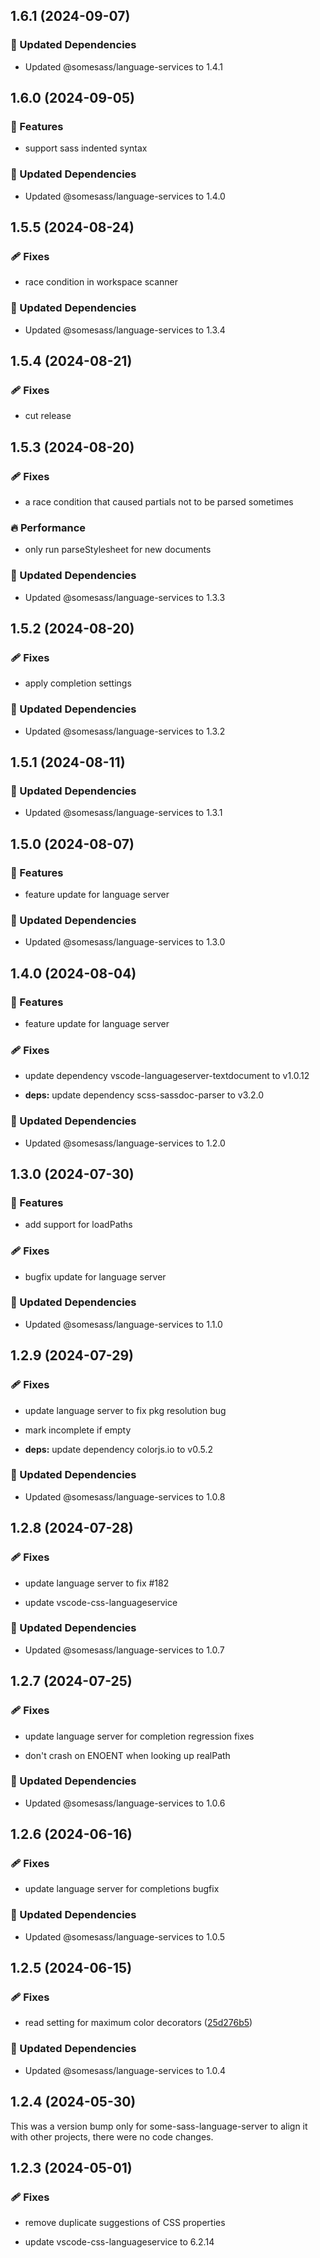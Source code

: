 ## 1.6.1 (2024-09-07)


### 🧱 Updated Dependencies

- Updated @somesass/language-services to 1.4.1

## 1.6.0 (2024-09-05)


### 🚀 Features

- support sass indented syntax


### 🧱 Updated Dependencies

- Updated @somesass/language-services to 1.4.0

## 1.5.5 (2024-08-24)


### 🩹 Fixes

- race condition in workspace scanner


### 🧱 Updated Dependencies

- Updated @somesass/language-services to 1.3.4

## 1.5.4 (2024-08-21)


### 🩹 Fixes

- cut release

## 1.5.3 (2024-08-20)


### 🩹 Fixes

- a race condition that caused partials not to be parsed sometimes


### 🔥 Performance

- only run parseStylesheet for new documents


### 🧱 Updated Dependencies

- Updated @somesass/language-services to 1.3.3

## 1.5.2 (2024-08-20)


### 🩹 Fixes

- apply completion settings


### 🧱 Updated Dependencies

- Updated @somesass/language-services to 1.3.2

## 1.5.1 (2024-08-11)


### 🧱 Updated Dependencies

- Updated @somesass/language-services to 1.3.1

## 1.5.0 (2024-08-07)


### 🚀 Features

- feature update for language server


### 🧱 Updated Dependencies

- Updated @somesass/language-services to 1.3.0

## 1.4.0 (2024-08-04)


### 🚀 Features

- feature update for language server


### 🩹 Fixes

- update dependency vscode-languageserver-textdocument to v1.0.12

- **deps:** update dependency scss-sassdoc-parser to v3.2.0


### 🧱 Updated Dependencies

- Updated @somesass/language-services to 1.2.0

## 1.3.0 (2024-07-30)


### 🚀 Features

- add support for loadPaths


### 🩹 Fixes

- bugfix update for language server


### 🧱 Updated Dependencies

- Updated @somesass/language-services to 1.1.0

## 1.2.9 (2024-07-29)


### 🩹 Fixes

- update language server to fix pkg resolution bug

- mark incomplete if empty

- **deps:** update dependency colorjs.io to v0.5.2


### 🧱 Updated Dependencies

- Updated @somesass/language-services to 1.0.8

## 1.2.8 (2024-07-28)


### 🩹 Fixes

- update language server to fix #182

- update vscode-css-languageservice


### 🧱 Updated Dependencies

- Updated @somesass/language-services to 1.0.7

## 1.2.7 (2024-07-25)


### 🩹 Fixes

- update language server for completion regression fixes

- don't crash on ENOENT when looking up realPath


### 🧱 Updated Dependencies

- Updated @somesass/language-services to 1.0.6

## 1.2.6 (2024-06-16)


### 🩹 Fixes

- update language server for completions bugfix


### 🧱 Updated Dependencies

- Updated @somesass/language-services to 1.0.5

## 1.2.5 (2024-06-15)


### 🩹 Fixes

- read setting for maximum color decorators ([25d276b5](https://github.com/wkillerud/some-sass/commit/25d276b5))


### 🧱 Updated Dependencies

- Updated @somesass/language-services to 1.0.4

## 1.2.4 (2024-05-30)

This was a version bump only for some-sass-language-server to align it with other projects, there were no code changes.

## 1.2.3 (2024-05-01)


### 🩹 Fixes

- remove duplicate suggestions of CSS properties

- update vscode-css-languageservice to 6.2.14
